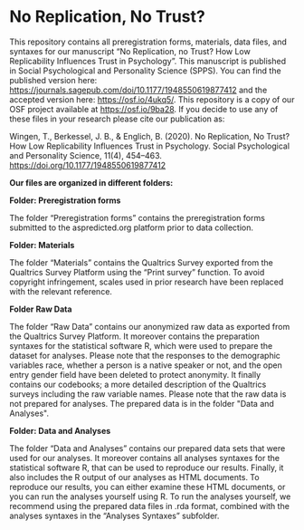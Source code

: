 # No Replication, No Trust?
This repository contains all preregistration forms, materials, data files, and syntaxes for our manuscript “No Replication, no Trust? How Low Replicability Influences Trust in Psychology”. This manuscript is  published in Social Psychological and Personality Science (SPPS). You can find the published version here: https://journals.sagepub.com/doi/10.1177/1948550619877412 and the accepted version here: https://osf.io/4ukq5/. This repository is a copy of our OSF project available at https://osf.io/9ba28. 
If you decide to use any of these files in your research please cite our publication as: 

Wingen, T., Berkessel, J. B., & Englich, B. (2020). No Replication, No Trust? How Low Replicability Influences Trust in Psychology. Social Psychological and Personality Science, 11(4), 454–463. https://doi.org/10.1177/1948550619877412


**Our files are organized in different folders:**

**Folder: Preregistration forms**

The folder “Preregistration forms” contains the preregistration forms submitted to the aspredicted.org platform prior to data collection.

**Folder: Materials**

The folder “Materials” contains the Qualtrics Survey exported from the Qualtrics Survey Platform using the “Print survey” function. To avoid copyright infringement, scales used in prior research have been replaced with the relevant reference.

**Folder Raw Data** 

The folder “Raw Data” contains our anonymized raw data as exported from the Qualtrics Survey Platform. It moreover contains the preparation syntaxes for the statistical software R, which were used to prepare the dataset for analyses. 
Please note that the responses to the demographic variables race, whether a person is a native speaker or not, and the open entry gender field have been deleted to protect anonymity. It finally contains our codebooks; a more detailed description of the Qualtrics surveys including the raw variable names. Please note that the raw data is not prepared for analyses. The prepared data is in the folder "Data and Analyses".

**Folder: Data and Analyses**

The folder “Data and Analyses” contains our prepared data sets that were used for our analyses. It moreover contains all analyses syntaxes for the statistical software R, that can be used to reproduce our results. Finally, it also includes the R output of our analyses as HTML documents. To reproduce our results, you can either examine these HTML documents, or you can run the analyses yourself using R. To run the analyses yourself, we recommend using the prepared data files in .rda format, combined with the analyses syntaxes in the “Analyses Syntaxes” subfolder. 
